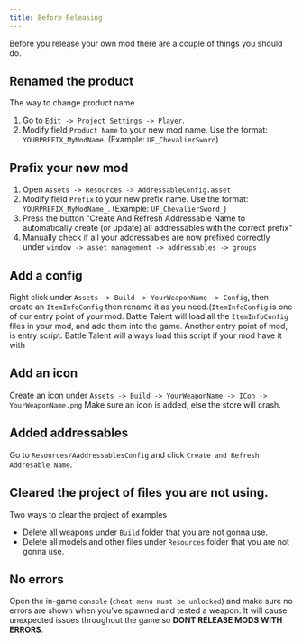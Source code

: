 ```yaml
---
title: Before Releasing
---
```

Before you release your own mod there are a couple of things you should do.

## Renamed the product

The way to change product name
1. Go to `Edit -> Project Settings -> Player`.
2. Modify field `Product Name` to your new mod name. Use the format: `YOURPREFIX_MyModName`. (Example: `UF_ChevalierSword`)

## Prefix your new mod

1. Open `Assets -> Resources -> AddressableConfig.asset`
1. Modify field `Prefix` to your new prefix name. Use the format: `YOURPREFIX_MyModName_`. (Example: `UF_ChevalierSword_`)
1. Press the button "Create And Refresh Addressable Name to automatically create (or update) all addressables with the correct prefix"
1. Manually check if all your addressables are now prefixed correctly under `window -> asset management -> addressables -> groups`

## Add a config

Right click under `Assets -> Build -> YourWeaponName -> Config`, then create an `ItemInfoConfig` then rename it as you need.(`ItemInfoConfig` is one of our entry point of your mod. Battle Talent will load all the `ItemInfoConfig` files in your mod, and add them into the game. Another entry point of mod, is entry script. Battle Talent will always load this script if your mod have it with 

## Add an icon

Create an icon under `Assets -> Build -> YourWeaponName -> ICon -> YourWeaponName.png`
Make sure an icon is added, else the store will crash.


## Added addressables

Go to `Resources/AaddressablesConfig` and click `Create and Refresh Addresable Name`.

## Cleared the project of files you are not using.

Two ways to clear the project of examples

* Delete all weapons under `Build` folder that you are not gonna use.
* Delete all models and other files under `Resources` folder that you are not gonna use.

## No errors

Open the in-game `console` (`cheat menu must be unlocked`) and make sure no errors are shown when you've spawned and tested a weapon. It will cause unexpected issues throughout the game so **DONT RELEASE MODS WITH ERRORS**.
